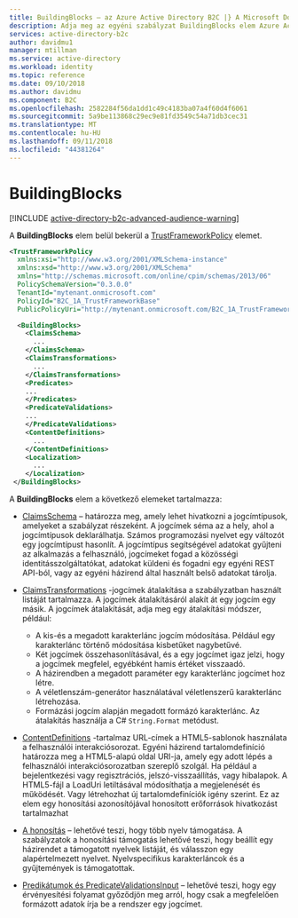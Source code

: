 ```yaml
---
title: BuildingBlocks – az Azure Active Directory B2C |} A Microsoft Docs
description: Adja meg az egyéni szabályzat BuildingBlocks elem Azure Active Directory B2C-t.
services: active-directory-b2c
author: davidmu1
manager: mtillman
ms.service: active-directory
ms.workload: identity
ms.topic: reference
ms.date: 09/10/2018
ms.author: davidmu
ms.component: B2C
ms.openlocfilehash: 2582284f56da1dd1c49c4183ba07a4f60d4f6061
ms.sourcegitcommit: 5a9be113868c29ec9e81fd3549c54a71db3cec31
ms.translationtype: MT
ms.contentlocale: hu-HU
ms.lasthandoff: 09/11/2018
ms.locfileid: "44381264"
---
```

# <a name="buildingblocks"></a>BuildingBlocks

[!INCLUDE [active-directory-b2c-advanced-audience-warning](../../includes/active-directory-b2c-advanced-audience-warning.md)]

A **BuildingBlocks** elem belül bekerül a [TrustFrameworkPolicy](trustframeworkpolicy.md) elemet.

```XML
<TrustFrameworkPolicy
  xmlns:xsi="http://www.w3.org/2001/XMLSchema-instance"
  xmlns:xsd="http://www.w3.org/2001/XMLSchema"
  xmlns="http://schemas.microsoft.com/online/cpim/schemas/2013/06"
  PolicySchemaVersion="0.3.0.0"
  TenantId="mytenant.onmicrosoft.com"
  PolicyId="B2C_1A_TrustFrameworkBase"
  PublicPolicyUri="http://mytenant.onmicrosoft.com/B2C_1A_TrustFrameworkBase">

  <BuildingBlocks>
    <ClaimsSchema>
      ...
    </ClaimsSchema>
    <ClaimsTransformations>
      ...
    </ClaimsTransformations>
    <Predicates>
    ...
    </Predicates>
    <PredicateValidations>
    ...
    </PredicateValidations>
    <ContentDefinitions>
      ...
    </ContentDefinitions>
    <Localization>
      ...
    </Localization>
 </BuildingBlocks>
```

A **BuildingBlocks** elem a következő elemeket tartalmazza:

- [ClaimsSchema](claimsschema.md) – határozza meg, amely lehet hivatkozni a jogcímtípusok, amelyeket a szabályzat részeként. A jogcímek séma az a hely, ahol a jogcímtípusok deklarálhatja. Számos programozási nyelvet egy változót egy jogcímtípust hasonlít. A jogcímtípus segítségével adatokat gyűjteni az alkalmazás a felhasználó, jogcímeket fogad a közösségi identitásszolgáltatókat, adatokat küldeni és fogadni egy egyéni REST API-ból, vagy az egyéni házirend által használt belső adatokat tárolja. 
 
- [ClaimsTransformations](claimstransformations.md) -jogcímek átalakítása a szabályzatban használt listáját tartalmazza.  A jogcímek átalakításáról alakít át egy jogcím egy másik. A jogcímek átalakítását, adja meg egy átalakítási módszer, például: 
    - A kis-és a megadott karakterlánc jogcím módosítása. Például egy karakterlánc történő módosítása kisbetűket nagybetűvé.
    - Két jogcímek összehasonlításával, és a egy jogcímet igaz jelzi, hogy a jogcímek megfelel, egyébként hamis értéket visszaadó.
    - A házirendben a megadott paraméter egy karakterlánc jogcímet hoz létre.
    - A véletlenszám-generátor használatával véletlenszerű karakterlánc létrehozása.
    - Formázási jogcím alapján megadott formázó karakterlánc. Az átalakítás használja a C# `String.Format` metódust.

- [ContentDefinitions](contentdefinitions.md) -tartalmaz URL-címek a HTML5-sablonok használata a felhasználói interakciósorozat. Egyéni házirend tartalomdefiníció határozza meg a HTML5-alapú oldal URI-ja, amely egy adott lépés a felhasználói interakciósorozatban szereplő szolgál. Ha például a bejelentkezési vagy regisztrációs, jelszó-visszaállítás, vagy hibalapok. A HTML5-fájl a LoadUri letiltásával módosíthatja a megjelenését és működését. Vagy létrehozhat új tartalomdefiníciók igény szerint. Ez az elem egy honosítási azonosítójával honosított erőforrások hivatkozást tartalmazhat

- [A honosítás](localization.md) – lehetővé teszi, hogy több nyelv támogatása. A szabályzatok a honosítási támogatás lehetővé teszi, hogy beállít egy házirendet a támogatott nyelvek listáját, és válasszon egy alapértelmezett nyelvet. Nyelvspecifikus karakterláncok és a gyűjtemények is támogatottak.

- [Predikátumok és PredicateValidationsInput](predicates.md) – lehetővé teszi, hogy egy érvényesítési folyamat győződjön meg arról, hogy csak a megfelelően formázott adatok írja be a rendszer egy jogcímet.
